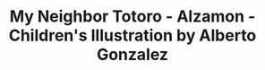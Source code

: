 ---
layout: portfolio
title: My Neighbor Totoro - Alzamon - Children's Illustration by Alberto Gonzalez
categories: 
    - homepage
    - illustration
pretty_category: Illustration
pretty_title: My Neighbor Totoro
permalink: /portfolio/illustration/totoro-parody
sort_number: 08
masonryimage: /assets/images/portfolio/2020_i_myNeighborTotoro@400w.jpg
fullsizeimage: /assets/images/portfolio/2020_i_myNeighborTotoro@1500w.jpg
extraimages:
    - /assets/images/portfolio/2017_i_teamDani_games@400w.jpg
work_details:
    - Digital Illustration, 2020
    - "Tools used: Procreate, iPad Pro, Apple Pencil"
---